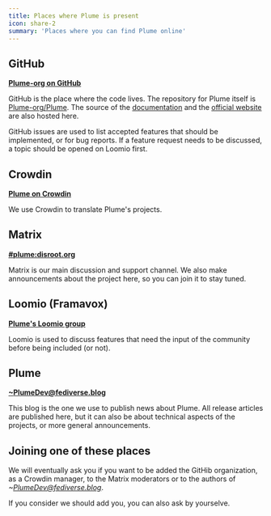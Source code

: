 ```yaml
---
title: Places where Plume is present
icon: share-2
summary: 'Places where you can find Plume online'
---
```


## GitHub

**[Plume-org on GitHub](https://github.com/Plume-org)**

GitHub is the place where the code lives. The repository for Plume itself is [Plume-org/Plume](https://github.com/Plume-org/Plume).
The source of the [documentation](https://github.com/Plume-org/docs) and the [official website](https://github.com/Plume-org/joinplu.me)
are also hosted here.

GitHub issues are used to list accepted features that should be implemented, or for bug reports. If a feature request needs to be discussed,
a topic should be opened on Loomio first.

## Crowdin

**[Plume on Crowdin](https://crowdin.com/project/plume)**

We use Crowdin to translate Plume's projects.

## Matrix

**[#plume:disroot.org](https://riot.im/app/#/room/#plume:disroot.org)**

Matrix is our main discussion and support channel. We also make announcements about the project here, so you can join it
to stay tuned.

## Loomio (Framavox)

**[Plume's Loomio group](https://framavox.org/g/WK40YHMA/plume)**

Loomio is used to discuss features that need the input of the community before being included (or not).

## Plume

**[~PlumeDev@fediverse.blog](https://fediverse.blog/~/PlumeDev)**

This blog is the one we use to publish news about Plume. All release articles are published here, but
it can also be about technical aspects of the projects, or more general announcements.

## Joining one of these places

We will eventually ask you if you want to be added the GitHib organization, as a Crowdin manager, to the Matrix moderators
or to the authors of *~PlumeDev@fediverse.blog*.

If you consider we should add you, you can also ask by yourselve.
